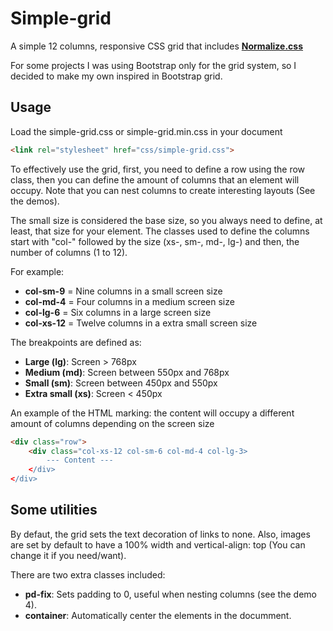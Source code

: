 # Simple-grid



A simple 12 columns, responsive CSS grid that includes [**Normalize.css**](https://github.com/necolas/normalize.css/)

For some projects I was using Bootstrap only for the grid system, so I decided to make my own inspired in Bootstrap grid.  


## Usage  
Load the simple-grid.css or simple-grid.min.css in your document
```HTML
<link rel="stylesheet" href="css/simple-grid.css">
```

To effectively use the grid, first, you need to define a row using the row class, then you can define the amount of columns
that an element will occupy. Note that you can nest columns to create interesting layouts (See the demos).

The small size is considered the base size, so you always need to define, at least, that size for your element.
The classes used to define the columns start with "col-" followed by the size (xs-, sm-, md-, lg-) and then, 
the number of columns (1 to 12). 

For example:
  
- **col-sm-9** = Nine columns in a small screen size
- **col-md-4** = Four columns in a medium screen size
- **col-lg-6** = Six columns in a large screen size
- **col-xs-12** = Twelve columns in a extra small screen size

The breakpoints are defined as:

- **Large (lg)**: Screen > 768px
- **Medium (md)**: Screen between 550px and 768px
- **Small (sm)**: Screen between 450px and 550px
- **Extra small (xs)**: Screen < 450px

An example of the HTML marking: the content will occupy a different amount of columns depending on the screen size
```HTML
<div class="row">
    <div class="col-xs-12 col-sm-6 col-md-4 col-lg-3>
        --- Content ---
    </div>
</div>
```


## Some utilities

By defaut, the grid sets the text decoration of links to none. Also, images are set by default to have a 100% width 
and vertical-align: top (You can change it if you need/want).

There are two extra classes included:
- **pd-fix**: Sets padding to 0, useful when nesting columns (see the demo 4).
- **container**: Automatically center the elements in the documment.
